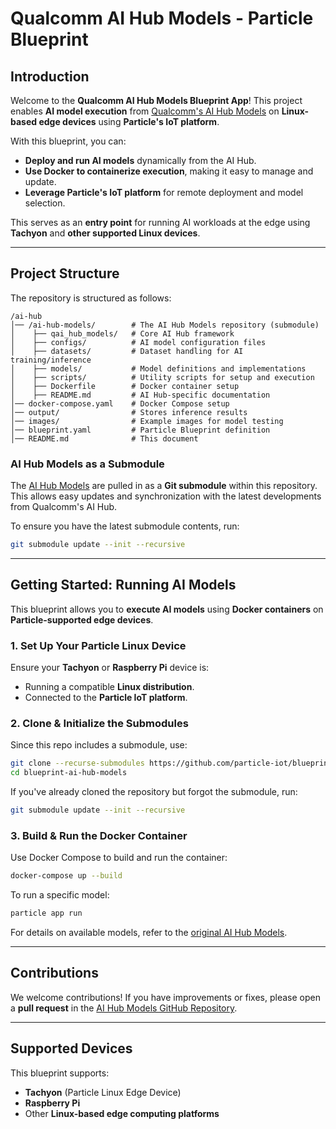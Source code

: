 # **Qualcomm AI Hub Models - Particle Blueprint**

## **Introduction**
Welcome to the **Qualcomm AI Hub Models Blueprint App**! This project enables **AI model execution** from [Qualcomm's AI Hub Models](https://github.com/quic/ai-hub-models) on **Linux-based edge devices** using **Particle's IoT platform**.

With this blueprint, you can:
- **Deploy and run AI models** dynamically from the AI Hub.
- **Use Docker to containerize execution**, making it easy to manage and update.
- **Leverage Particle's IoT platform** for remote deployment and model selection.

This serves as an **entry point** for running AI workloads at the edge using **Tachyon** and **other supported Linux devices**.

---

## **Project Structure**
The repository is structured as follows:

```
/ai-hub
│── /ai-hub-models/        # The AI Hub Models repository (submodule)
│    ├── qai_hub_models/   # Core AI Hub framework
│    ├── configs/          # AI model configuration files
│    ├── datasets/         # Dataset handling for AI training/inference
│    ├── models/           # Model definitions and implementations
│    ├── scripts/          # Utility scripts for setup and execution
│    ├── Dockerfile        # Docker container setup
│    ├── README.md         # AI Hub-specific documentation
│── docker-compose.yaml    # Docker Compose setup
│── output/                # Stores inference results
│── images/                # Example images for model testing
│── blueprint.yaml         # Particle Blueprint definition
│── README.md              # This document
```

### **AI Hub Models as a Submodule**
The [AI Hub Models](https://github.com/quic/ai-hub-models) are pulled in as a **Git submodule** within this repository. This allows easy updates and synchronization with the latest developments from Qualcomm's AI Hub.

To ensure you have the latest submodule contents, run:
```sh
git submodule update --init --recursive
```

---

## **Getting Started: Running AI Models**
This blueprint allows you to **execute AI models** using **Docker containers** on **Particle-supported edge devices**.

### **1. Set Up Your Particle Linux Device**
Ensure your **Tachyon** or **Raspberry Pi** device is:
- Running a compatible **Linux distribution**.
- Connected to the **Particle IoT platform**.

### **2. Clone & Initialize the Submodules**
Since this repo includes a submodule, use:
```sh
git clone --recurse-submodules https://github.com/particle-iot/blueprint-ai-hub-models.git
cd blueprint-ai-hub-models
```

If you've already cloned the repository but forgot the submodule, run:
```sh
git submodule update --init --recursive
```

### **3. Build & Run the Docker Container**
Use Docker Compose to build and run the container:
```sh
docker-compose up --build
```

To run a specific model:
```sh
particle app run
```

For details on available models, refer to the [original AI Hub Models](https://github.com/quic/ai-hub-models/tree/main/qai_hub_models/models).

---

## **Contributions**
We welcome contributions! If you have improvements or fixes, please open a **pull request** in the [AI Hub Models GitHub Repository](https://github.com/quic/ai-hub-models).

---

## **Supported Devices**
This blueprint supports:
- **Tachyon** (Particle Linux Edge Device)
- **Raspberry Pi**
- Other **Linux-based edge computing platforms**
